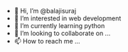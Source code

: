 - 👋 Hi, I’m @balajisuraj
- 👀 I’m interested in web development
- 🌱 I’m currently learning python
- 💞️ I’m looking to collaborate on ...
- 📫 How to reach me ...

<!---
balajisuraj/balajisuraj is a ✨ special ✨ repository because its `README.md` (this file) appears on your GitHub profile.
You can click the Preview link to take a look at your changes.
--->
